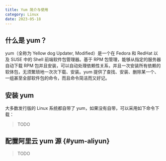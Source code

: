 ```yaml
---
title: Yum 简介与使用
category: Linux
date: 2023-05-18
---
```


## 什么是 yum？

yum（全称为 Yellow dog Updater, Modified）是一个在 Fedora 和 RedHat 以及 SUSE 中的 Shell 前端软件包管理器。基于 RPM 包管理，能够从指定的服务器自动下载 RPM 包并且安装，可以自动处理依赖性关系，并且一次安装所有依赖的软体包，无须繁琐地一次次下载、安装。yum 提供了查找、安装、删除某一个、一组甚至全部软件包的命令，而且命令简洁而又好记。

## 安装 yum

大多数发行版的 Linux 系统都自带了 yum，如果没有自带，可以采用如下命令下载：

> TODO

## 配置阿里云 yum 源 {#yum-aliyun}

> TODO


